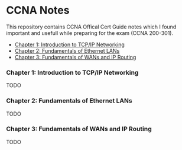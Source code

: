 # CCNA Notes

This repository contains CCNA Offical Cert Guide notes which I found important and usefull while preparing for the exam (CCNA 200-301).

- [Chapter 1: Introduction to TCP/IP Networking](#chapter-1-introduction-to-tcpip-networking)
- [Chapter 2: Fundamentals of Ethernet LANs](#chapter-2-fundamentals-of-ethernet-lans)
- [Chapter 3: Fundamentals of WANs and IP Routing](#chapter-3-fundamentals-of-wans-and-ip-routing)

### Chapter 1: Introduction to TCP/IP Networking
TODO

### Chapter 2: Fundamentals of Ethernet LANs
TODO

### Chapter 3: Fundamentals of WANs and IP Routing
TODO